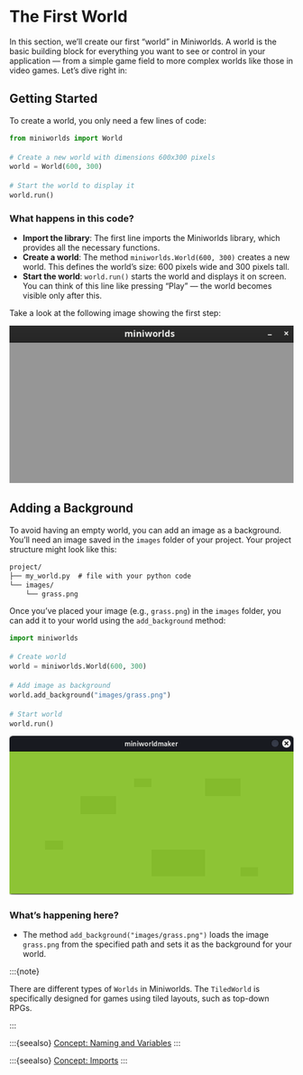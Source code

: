 # The First World

In this section, we’ll create our first “world” in Miniworlds. A world is the basic building block for everything you want to see or control in your application — from a simple game field to more complex worlds like those in video games. Let’s dive right in:

## Getting Started

To create a world, you only need a few lines of code:

```python
from miniworlds import World

# Create a new world with dimensions 600x300 pixels
world = World(600, 300)

# Start the world to display it
world.run()
```

### What happens in this code?

* **Import the library**: The first line imports the Miniworlds library, which provides all the necessary functions.
* **Create a world**: The method `miniworlds.World(600, 300)` creates a new world. This defines the world’s size: 600 pixels wide and 300 pixels tall.
* **Start the world**: `world.run()` starts the world and displays it on screen. You can think of this line like pressing “Play” — the world becomes visible only after this.

Take a look at the following image showing the first step:

![First miniworlds Example](../_images/01firstworld.png)

## Adding a Background

To avoid having an empty world, you can add an image as a background.
You’ll need an image saved in the `images` folder of your project.
Your project structure might look like this:

```
project/
├── my_world.py  # file with your python code
└── images/
    └── grass.png
```

Once you’ve placed your image (e.g., `grass.png`) in the `images` folder,
you can add it to your world using the `add_background` method:

```python
import miniworlds

# Create world
world = miniworlds.World(600, 300)

# Add image as background
world.add_background("images/grass.png")

# Start world
world.run()
```

![First miniworlds Example](../_images/pixel_addbackground.png)

### What’s happening here?

* The method `add_background("images/grass.png")` loads the image `grass.png` from the specified path
  and sets it as the background for your world.

\:::{note}

There are different types of `Worlds` in Miniworlds.
The `TiledWorld` is specifically designed for games using tiled layouts, such as top-down RPGs.

\:::

\:::{seealso}
[Concept: Naming and Variables](../concepts/concept_naming)
\:::

\:::{seealso}
[Concept: Imports](../concepts/concept_imports)
\:::
